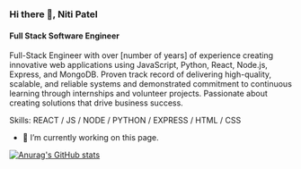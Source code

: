 ### Hi there 👋, Niti Patel
#### Full Stack Software Engineer
Full-Stack Engineer with over [number of years] of experience creating innovative web applications using JavaScript, Python, React, Node.js, Express, and MongoDB. Proven track record of delivering high-quality, scalable, and reliable systems and demonstrated commitment to continuous learning through internships and volunteer projects. Passionate about creating solutions that drive business success.

Skills: REACT / JS / NODE / PYTHON / EXPRESS / HTML / CSS

- 🔭 I’m currently working on this page. 






[![Anurag's GitHub stats](https://github-readme-stats.vercel.app/api?username=nitimk)](https://github.com/anuraghazra/github-readme-stats)
